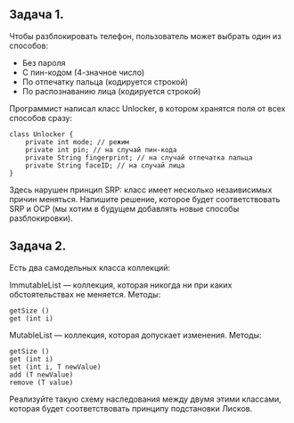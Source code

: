 ## Задача 1. 
Чтобы разблокировать телефон, пользователь может выбрать один из способов:
- Без пароля
- С пин-кодом (4-значное число)
- По отпечатку пальца (кодируется строкой)
- По распознаванию лица (кодируется строкой)

Программист написал класс Unlocker, в котором хранятся поля от всех способов сразу:

    class Unlocker {
        private int mode; // режим
        private int pin; // на случай пин-кода
        private String fingerprint; // на случай отпечатка пальца
        private String faceID; // на случай лица
    }
Здесь нарушен принцип SRP: класс имеет несколько незаивисимых причин меняться.
Напишите решение, которое будет соответствовать SRP и OCP (мы хотим в будущем добавлять новые способы разблокировки).


## Задача 2. 
Есть два самодельных класса коллекций:

ImmutableList<T> — коллекция, которая никогда ни при каких обстоятельствах не меняется. Методы:
    
    getSize ()
    get (int i)

MutableList<T> — коллекция, которая допускает изменения. Методы:

    getSize ()
    get (int i)
    set (int i, T newValue)
    add (T newValue)
    remove (T value)

Реализуйте такую схему наследования между двумя этими классами, которая будет соответствовать принципу подстановки Лисков.